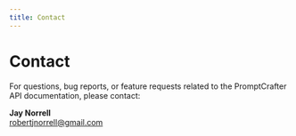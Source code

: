 ```yaml
---
title: Contact
---
```


# Contact

For questions, bug reports, or feature requests related to the PromptCrafter API documentation, please contact:

**Jay Norrell**  
[robertjnorrell@gmail.com](mailto:robertjnorrell@gmail.com)

